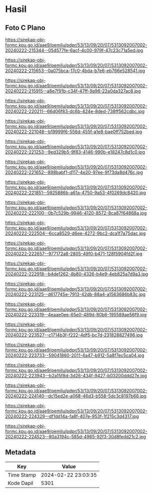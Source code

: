 # Hasil

## Foto C Plano

https://sirekap-obj-formc.kpu.go.id/aae9/pemilu/pdpr/53/13/09/20/07/5313092007002-20240222-215344--054577fe-6acf-4c00-979f-47c23c71a5ed.jpg

https://sirekap-obj-formc.kpu.go.id/aae9/pemilu/pdpr/53/13/09/20/07/5313092007002-20240222-215653--0a075bca-17c0-4bda-b7e6-eb766e528541.jpg

https://sirekap-obj-formc.kpu.go.id/aae9/pemilu/pdpr/53/13/09/20/07/5313092007002-20240222-215915--a8e7f91b-c34f-47ff-9a98-22a0da327ac8.jpg

https://sirekap-obj-formc.kpu.go.id/aae9/pemilu/pdpr/53/13/09/20/07/5313092007002-20240222-220211--66d06f83-dc6b-424e-8ded-738ff562cdbc.jpg

https://sirekap-obj-formc.kpu.go.id/aae9/pemilu/pdpr/53/13/09/20/07/5313092007002-20240222-221048--b19999f6-556d-455f-a1e8-bae0ff752bed.jpg

https://sirekap-obj-formc.kpu.go.id/aae9/pemilu/pdpr/53/13/09/20/07/5313092007002-20240222-221253--9ed329b5-9f83-4146-990b-e18247c8d1c0.jpg

https://sirekap-obj-formc.kpu.go.id/aae9/pemilu/pdpr/53/13/09/20/07/5313092007002-20240222-221652--898babf1-d117-4e20-97ee-9f73da8d476c.jpg

https://sirekap-obj-formc.kpu.go.id/aae9/pemilu/pdpr/53/13/09/20/07/5313092007002-20240222-221851--5925886b-a61a-4750-9a53-4f0269dc8420.jpg

https://sirekap-obj-formc.kpu.go.id/aae9/pemilu/pdpr/53/13/09/20/07/5313092007002-20240222-222100--0b7c529b-9946-4120-8572-8ca87f64868a.jpg

https://sirekap-obj-formc.kpu.go.id/aae9/pemilu/pdpr/53/13/09/20/07/5313092007002-20240222-222504--6cca8529-d6ee-4272-9bc2-dca1f7a75dac.jpg

https://sirekap-obj-formc.kpu.go.id/aae9/pemilu/pdpr/53/13/09/20/07/5313092007002-20240222-222657--977172a8-2805-49f0-b471-128f5904fd2f.jpg

https://sirekap-obj-formc.kpu.go.id/aae9/pemilu/pdpr/53/13/09/20/07/5313092007002-20240222-222918--b4de1262-4b80-4326-b4e9-4eb825a7d9a3.jpg

https://sirekap-obj-formc.kpu.go.id/aae9/pemilu/pdpr/53/13/09/20/07/5313092007002-20240222-223125--d617745e-7913-42db-88a4-a1563686b83c.jpg

https://sirekap-obj-formc.kpu.go.id/aae9/pemilu/pdpr/53/13/09/20/07/5313092007002-20240222-223319--4eaae0ee-65e0-489d-80b6-195589ae56f9.jpg

https://sirekap-obj-formc.kpu.go.id/aae9/pemilu/pdpr/53/13/09/20/07/5313092007002-20240222-223527--c1714b3f-f222-4df5-bc7d-231828827496.jpg

https://sirekap-obj-formc.kpu.go.id/aae9/pemilu/pdpr/53/13/09/20/07/5313092007002-20240222-223733--59041860-2011-4a47-b912-5a8f7ec5ca04.jpg

https://sirekap-obj-formc.kpu.go.id/aae9/pemilu/pdpr/53/13/09/20/07/5313092007002-20240222-223943--b2a15f8d-3d26-434f-9427-b03200ddd27e.jpg

https://sirekap-obj-formc.kpu.go.id/aae9/pemilu/pdpr/53/13/09/20/07/5313092007002-20240222-224140--dc15ed2e-a068-46d3-b558-5dc3c8197b66.jpg

https://sirekap-obj-formc.kpu.go.id/aae9/pemilu/pdpr/53/13/09/20/07/5313092007002-20240222-224329--df1dd14a-fa8f-407e-953f-1f215c3d4317.jpg

https://sirekap-obj-formc.kpu.go.id/aae9/pemilu/pdpr/53/13/09/20/07/5313092007002-20240222-224523--80a3194c-585d-4965-92f3-30d8fedd21c2.jpg


## Metadata

| Key        | Value               |
| ---------- | ------------------- |
| Time Stamp | 2024-02-22 23:03:35 |
| Kode Dapil | 5301                |



